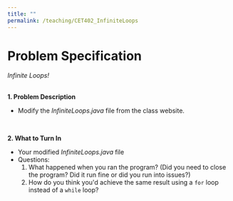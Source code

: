 ```yaml
---
title: ""
permalink: /teaching/CET402_InfiniteLoops
---
```


# Problem Specification
*Infinite Loops!*
<br/>
<br/>

__1. Problem Description__

- Modify the *InfiniteLoops.java* file from the class website.

<br />

__2. What to Turn In__

- Your modified *InfiniteLoops.java* file
- Questions:
    1. What happened when you ran the program? (Did you need to close the program? Did it run fine or did you run into issues?)
    2. How do you think you'd achieve the same result using a ```for``` loop instead of a ```while``` loop?
